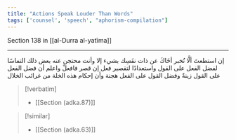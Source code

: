 ```yaml
---
title: "Actions Speak Louder Than Words"
tags: ['counsel', 'speech', "aphorism-compilation"]
---
```


 Section 138 in [[al-Durra al-yatīma]]

---
إن استطعتَ ألَّا تُخبر أخَاكَ عن ذات نفَسِك بشيء إلا وأنت محتجن عنه بعض ذلك التماسًا لفضل الفعل على القول واستعدادًا لتقصير فعل إن قصر فافعلْ واعلم أن فضل الفعل على القول زينةٌ وفضل القول على الفعل هجنة وأن إحكام هذه الخلة من غرائب الخلال

> [!verbatim]
> - [[Section (adka.87)]]

> [!similar]
> - [[Section (adka.63)]]
